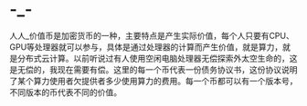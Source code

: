 # -_-
人人_价值币是加密货币的一种，主要特点是产生实际价值，每个人只要有CPU、GPU等处理器就可以参与，具体是通过处理器的计算而产生价值，就是算力，就是分布式云计算。以前听说过有人使用空闲电脑处理器无偿探索外太空生命的，这是无偿的，我现在需要有偿。这里的每一个币代表一份债务协议书，这份协议说明了某个算力使用者欠提供者多少使用算力的费用。每一个币都可以有一个版本号，不同版本的币代表不同的价值。
